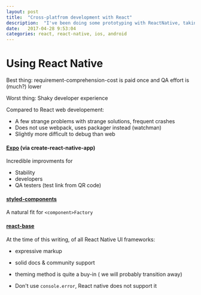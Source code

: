 ```yaml
---
layout: post
title:  "Cross-platfrom development with React"
description:  "I've been doing some prototyping with ReactNative, taking an existing web codebase to native"
date:   2017-04-28 9:53:04
categories: react, react-native, ios, android
---
```



# Using React Native

Best thing: requirement-comprehension-cost is paid once and QA effort is (much?) lower

Worst thing: Shaky developer experience

Compared to React web developement:

* A few strange problems with strange solutions, frequent crashes
* Does not use webpack, uses packager instead (watchman)
* Slightly more difficult to debug than web


#### [Expo](https://docs.expo.io/versions/v16.0.0/index.html) (via create-react-native-app)

Incredible improvments for

* Stability
* developers
* QA testers (test link from QR code)

#### [styled-components](https://github.com/styled-components/styled-components)

A natural fit for `<component>Factory`

#### [react-base](https://nativebase.io/)

At the time of this writing, of all React Native UI frameworks:

* expressive markup
* solid docs &  community support
* theming method is quite a buy-in ( we will probably transition away)


* Don't use `console.error`, React native does not support it
